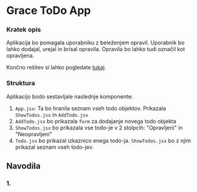 # Grace ToDo App

### Kratek opis
Aplikacija bo pomagala uporabniku z beleženjem opravil. Uporabnik bo lahko dodajal, urejal in brisal opravila. Opravila bo lahko tudi označil kot opravljena.

Končno rešitev si lahko pogledate [tukaj](https://grace-todo.vercel.app/).

### Struktura

Aplikacijo bodo sestavljale naslednje komponente:
1. `App.jsx`: Ta bo hranila seznam vseh todo objektov. Prikazala `ShowTodos.jsx` in `AddTodo.jsx`
2. `AddTodo.jsx` bo prikazala `form` za dodajanje novega todo objekta
3. `ShowTodos.jsx` bo prikazala vse todo-je v 2 stolpcih: "Opravljeni" in "Neopravljeni"
4. `Todo.jsx` bo prikazal izkaznico enega todo-ja. `ShowTodos.jsx` bo z njim prikazal seznam vseh todo-jev.


## Navodila

### 1. 
